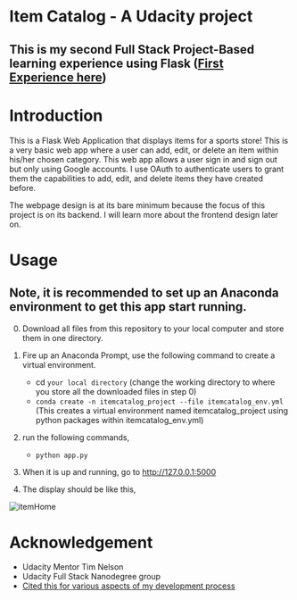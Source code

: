 # Item Catalog - A Udacity project 
## This is my second Full Stack Project-Based learning experience using Flask ([First Experience here](https://github.com/WhiskersReneeWe/keras_image_classifer))

# Introduction

This is a Flask Web Application that displays items for a sports store! This is a very basic web app where a user can add, edit, or delete an item within his/her chosen category. This web app allows a user sign in and sign out but only using Google accounts. I use OAuth to authenticate users to grant them the capabilities to add, edit, and delete items they have created before. 

The webpage design is at its bare minimum because the focus of this project is on its backend. I will learn more about the frontend design later on.


# Usage
## Note, it is recommended to set up an Anaconda environment to get this app start running. 


0. Download all files from this repository to your local computer and store them in one directory.
1. Fire up an Anaconda Prompt, use the following command to create a virtual environment.
    * cd `your local directory` (change the working directory to where you store all the downloaded files in step 0)
    * `conda create -n itemcatalog_project --file itemcatalog_env.yml` (This creates a virtual environment named itemcatalog_project using python packages within itemcatalog_env.yml)


2. run the following commands,
   * `python app.py` 
   
3. When it is up and running, go to http://127.0.0.1:5000
4. The display should be like this,

![itemHome](https://user-images.githubusercontent.com/43501958/57992640-180ae500-7a6a-11e9-9467-1d80a7bdf0a1.JPG)


# Acknowledgement

* Udacity Mentor Tim Nelson
* Udacity Full Stack Nanodegree group
* [Cited this for various aspects of my development process](https://github.com/rrjoson/udacity-item-catalog)
